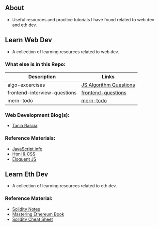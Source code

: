 ## About

- Useful resources and practice tutorials I have found related to web dev and eth dev.

## Learn Web Dev

- A collection of learning resources related to web dev.

### What else is in this Repo:

| Description                  | Links                                                                                                                 |
| ---------------------------- | --------------------------------------------------------------------------------------------------------------------- |
| algo-excercises              | [JS Algorithm Questions](https://github.com/WebDevBernard/LearningResources/tree/main/js-ts/algo-exercises)           |
| frontend-interview-questions | [frontend-questions](https://github.com/WebDevBernard/LearningResources/tree/main/js-ts/frontend-interview-questions) |
| mern-todo                    | [mern-todo](https://github.com/WebDevBernard/LearningResources/tree/main/js-ts/mern-todo/)                            |

### Web Development Blog(s):

- [Tania Rascia](https://www.taniarascia.com/blog/)

### Reference Materials:

- [JavaScript.info](https://javascript.info/)
- [Html & CSS](https://wtf.tw/ref/duckett.pdf)
- [Eloquent JS](https://eloquentjavascript.net/Eloquent_JavaScript.pdf)

## Learn Eth Dev

- A collection of learning resources related to eth dev.

### Reference Material:

- [Solidity Notes](https://0xpranay.github.io/solidity-notes/)<br />
- [Mastering Ethereum Book](https://cypherpunks-core.github.io/ethereumbook/01what-is.html)<br />
- [Solidity Cheat Sheet](https://github.com/manojpramesh/solidity-cheatsheet)
